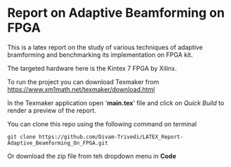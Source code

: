# Report on Adaptive Beamforming on FPGA
This is a latex report on the study of various techniques of adaptive bramforming and benchmarking its implementation on FPGA kit.

The targeted hardware here is the Kintex 7 FPGA by Xilinx.

To run the project you can download Texmaker from https://www.xm1math.net/texmaker/download.html

In the Texmaker application open '**main.tex**' file and click on _Quick Build_ to render a preview of the report.

You can clone this repo using the following command on terminal

 ```
git clone https://github.com/Divam-Trivedi/LATEX_Report-Adaptive_Beamforming_On_FPGA.git
```

Or download the zip file from teh dropdown menu in **Code**
